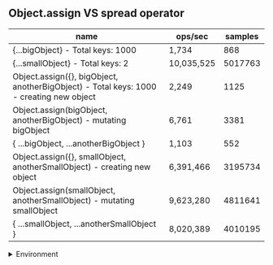 ## Object.assign VS spread operator

|name|ops/sec|samples|
|-|-|-|
|{...bigObject} - Total keys: 1000|1,734|868|
|{...smallObject} - Total keys: 2|10,035,525|5017763|
|Object.assign({}, bigObject, anotherBigObject) - Total keys: 1000 - creating new object|2,249|1125|
|Object.assign(bigObject, anotherBigObject) - mutating bigObject|6,761|3381|
|{ ...bigObject, ...anotherBigObject }|1,103|552|
|Object.assign({}, smallObject, anotherSmallObject) - creating new object|6,391,466|3195734|
|Object.assign(smallObject, anotherSmallObject) - mutating smallObject|9,623,280|4811641|
|{ ...smallObject, ...anotherSmallObject }|8,020,389|4010195|


<details>
<summary>Environment</summary>

* __Machine:__ linux x64 | 4 vCPUs | 7.6GB Mem
* __Run:__ Wed Sep 25 2024 23:08:22 GMT+0000 (Coordinated Universal Time)
</details>

<!--
{"environment":{"platform":"linux","arch":"x64","cpus":4,"totalMemory":7.597896575927734},"benchmarks":[{"name":"{...bigObject} - Total keys: 1000","opsSec":1734.5170122376956,"samples":868},{"name":"{...smallObject} - Total keys: 2","opsSec":10035525.71899978,"samples":5017763},{"name":"Object.assign({}, bigObject, anotherBigObject) - Total keys: 1000 - creating new object","opsSec":2249.2204067114844,"samples":1125},{"name":"Object.assign(bigObject, anotherBigObject) - mutating bigObject","opsSec":6761.662295538814,"samples":3381},{"name":"{ ...bigObject, ...anotherBigObject }","opsSec":1103.121868661457,"samples":552},{"name":"Object.assign({}, smallObject, anotherSmallObject) - creating new object","opsSec":6391466.696106172,"samples":3195734},{"name":"Object.assign(smallObject, anotherSmallObject) - mutating smallObject","opsSec":9623280.267785229,"samples":4811641},{"name":"{ ...smallObject, ...anotherSmallObject }","opsSec":8020389.454663285,"samples":4010195}]}-->
